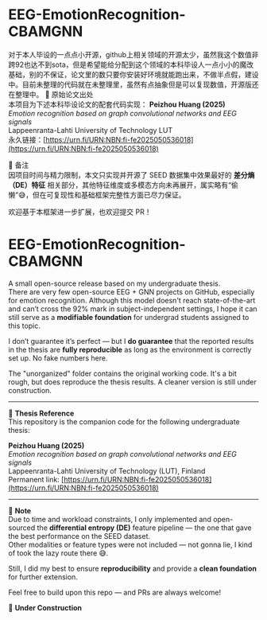 # EEG-EmotionRecognition-CBAMGNN
对于本人毕设的一点点小开源，github上相关领域的开源太少，虽然我这个数值非跨92也达不到sota，但是希望能给分配到这个领域的本科毕设人一点小小的魔改基础，别的不保证，论文里的数只要你安装好环境就能跑出来，不做半点假，建设中。目前未整理的代码就在未整理里，虽然有点抽象但是可以复现数值，开源版还在整理中。
📄 原始论文出处  
本项目为下述本科毕设论文的配套代码实现：
**Peizhou Huang (2025)**  
*Emotion recognition based on graph convolutional networks and EEG signals*  
Lappeenranta-Lahti University of Technology LUT  
永久链接：[https://urn.fi/URN:NBN:fi-fe2025050536018](https://urn.fi/URN:NBN:fi-fe2025050536018)

📌 备注  
因项目时间与精力限制，本文只实现并开源了 SEED 数据集中效果最好的 **差分熵（DE）特征** 相关部分，其他特征维度或多模态方向未再展开，属实略有“偷懒”😅，但在可复现性和基础框架完整性方面已尽力保证。

欢迎基于本框架进一步扩展，也欢迎提交 PR！

# EEG-EmotionRecognition-CBAMGNN

A small open-source release based on my undergraduate thesis.  
There are very few open-source EEG + GNN projects on GitHub, especially for emotion recognition. Although this model doesn't reach state-of-the-art and can’t cross the 92% mark in subject-independent settings, I hope it can still serve as a **modifiable foundation** for undergrad students assigned to this topic.  

I don’t guarantee it’s perfect — but I **do guarantee** that the reported results in the thesis are **fully reproducible** as long as the environment is correctly set up. No fake numbers here.  

The "unorganized" folder contains the original working code. It's a bit rough, but does reproduce the thesis results. A cleaner version is still under construction.

---

📄 **Thesis Reference**  
This repository is the companion code for the following undergraduate thesis:

**Peizhou Huang (2025)**  
*Emotion recognition based on graph convolutional networks and EEG signals*  
Lappeenranta-Lahti University of Technology (LUT), Finland  
Permanent link: [https://urn.fi/URN:NBN:fi-fe2025050536018](https://urn.fi/URN:NBN:fi-fe2025050536018)

---

📌 **Note**  
Due to time and workload constraints, I only implemented and open-sourced the **differential entropy (DE)** feature pipeline — the one that gave the best performance on the SEED dataset.  
Other modalities or feature types were not included — not gonna lie, I kind of took the lazy route there 😅.  

Still, I did my best to ensure **reproducibility** and provide a **clean foundation** for further extension.

Feel free to build upon this repo — and PRs are always welcome!

🚧 **Under Construction**
